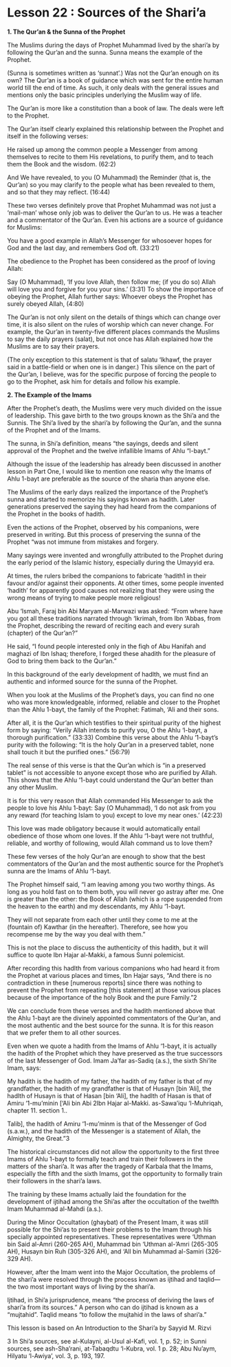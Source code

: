 Lesson 22 : Sources of the Shari’a
==================================

**1. The Qur’an & the Sunna of the Prophet**

The Muslims during the days of Prophet Muhammad lived by the shari’a by
following the Qur’an and the sunna. Sunna means the example of the
Prophet.

(Sunna is sometimes written as ‘sunnat’.) Was not the Qur’an enough on
its own? The Qur’an is a book of guidance which was sent for the entire
human world till the end of time. As such, it only deals with the
general issues and mentions only the basic principles underlying the
Muslim way of life.

The Qur’an is more like a constitution than a book of law. The deals
were left to the Prophet.

The Qur’an itself clearly explained this relationship between the
Prophet and itself in the following verses:

He raised up among the common people a Messenger from among themselves
to recite to them His revelations, to purify them, and to teach them the
Book and the wisdom. (62:2)

And We have revealed, to you (O Muhammad) the Reminder (that is, the
Qur’an) so you may clarify to the people what has been revealed to them,
and so that they may reflect. (16:44)

These two verses definitely prove that Prophet Muhammad was not just a
‘mail-man’ whose only job was to deliver the Qur’an to us. He was a
teacher and a commentator of the Qur’an. Even his actions are a source
of guidance for Muslims:

You have a good example in Allah’s Messenger for whosoever hopes for
God and the last day, and remembers God oft. (33:21)

The obedience to the Prophet has been considered as the proof of loving
Allah:

Say (O Muhammad), ‘If you love Allah, then follow me; (if you do so)
Allah will love you and forgive for you your sins.’ (3:31) To show the
importance of obeying the Prophet, Allah further says: Whoever obeys the
Prophet has surely obeyed Allah, (4:80)

The Qur’an is not only silent on the details of things which can change
over time, it is also silent on the rules of worship which can never
change. For example, the Qur’an in twenty-five different places commands
the Muslims to say the daily prayers (salat), but not once has Allah
explained how the Muslims are to say their prayers.

(The only exception to this statement is that of salatu ‘lkhawf, the
prayer said in a battle-field or when one is in danger.) This silence on
the part of the Qur’an, I believe, was for the specific purpose of
forcing the people to go to the Prophet, ask him for details and follow
his example.

**2. The Example of the Imams**

After the Prophet’s death, the Muslims were very much divided on the
issue of leadership. This gave birth to the two groups known as the
Shi’a and the Sunnis. The Shi’a lived by the shari’a by following the
Qur’an, and the sunna of the Prophet and of the Imams.

The sunna, in Shi’a definition, means “the sayings, deeds and silent
approval of the Prophet and the twelve infallible Imams of Ahlu
“l-bayt.”

Although the issue of the leadership has already been discussed in
another lesson in Part One, I would like to mention one reason why the
Imams of Ahlu 1-bayt are preferable as the source of the sharia than
anyone else.

The Muslims of the early days realized the importance of the Prophet’s
sunna and started to memorize his sayings known as hadith. Later
generations preserved the saying they had heard from the companions of
the Prophet in the books of hadith.

Even the actions of the Prophet, observed by his companions, were
preserved in writing. But this process of preserving the sunna of the
Prophet “was not immune from mistakes and forgery.

Many sayings were invented and wrongfully attributed to the Prophet
during the early period of the Islamic history, especially during the
Umayyid era.

At times, the rulers bribed the companions to fabricate ‘hadith1 in
their favour and/or against their opponents. At other times, some people
invented ‘hadith’ for apparently good causes not realizing that they
were using the wrong means of trying to make people more religious!

Abu ‘Ismah, Faraj bin Abi Maryam al-Marwazi was asked: “From where have
you got all these traditions narrated through ‘Ikrimah, from Ibn ‘Abbas,
from the Prophet, describing the reward of reciting each and every surah
(chapter) of the Qur’an?”

He said, “I found people interested only in the fiqh of Abu Hanifah and
maghazi of Ibn Ishaq; therefore, I forged these ahadith for the pleasure
of God to bring them back to the Qur’an.”

In this background of the early development of hadlth, we must find an
authentic and informed source for the sunna of the Prophet.

When you look at the Muslims of the Prophet’s days, you can find no one
who was more knowledgeable, informed, reliable and closer to the Prophet
than the Ahlu 1-bayt, the family of the Prophet: Fatimah, ‘Ali and their
sons.

After all, it is the Qur’an which testifies to their spiritual purity
of the highest form by saying: “Verily Allah intends to purify you, O
the Ahlu ‘l-bayt, a thorough purification.” (33:33) Combine this verse
about the Ahlu ‘1-bayt’s purity with the following: “It is the holy
Qur’an in a preserved tablet, none shall touch it but the purified
ones.” (56:79)

The real sense of this verse is that the Qur’an which is “in a
preserved tablet” is not accessible to anyone except those who are
purified by Allah. This shows that the Ahlu ‘1-bayt could understand the
Qur’an better than any other Muslim.

It is for this very reason that Allah commanded His Messenger to ask
the people to love his Ahlu 1-bayt: Say (O Muhammad), ‘I do not ask from
you any reward (for teaching Islam to you) except to love my near ones.’
(42:23)

This love was made obligatory because it would automatically entail
obedience of those whom one loves. If the Ahlu ‘1-bayt were not
truthful, reliable, and worthy of following, would Allah command us to
love them?

These few verses of the holy Qur’an are enough to show that the best
commentators of the Qur’an and the most authentic source for the
Prophet’s sunna are the Imams of Ahlu ‘1-bayt.

The Prophet himself said, “I am leaving among you two worthy things. As
long as you hold fast on to them both, you will never go astray after
me. One is greater than the other: the Book of Allah (which is a rope
suspended from the heaven to the earth) and my descendants, my Ahlu
‘1-bayt.

They will not separate from each other until they come to me at the
(fountain of) Kawthar (in the hereafter). Therefore, see how you
recompense me by the way you deal with them.”

This is not the place to discuss the authenticity of this hadith, but
it will suffice to quote Ibn Hajar al-Makki, a famous Sunni
polemicist.

After recording this hadlth from various companions who had heard it
from the Prophet at various places and times, Ibn Hajar says, “And there
is no contradiction in these [numerous reports] since there was nothing
to prevent the Prophet from repeating [this statement] at those various
places because of the importance of the holy Book and the pure
Family.”2

We can conclude from these verses and the hadith mentioned above that
the Ahlu 1-bayt are the divinely appointed commentators of the Qur’an,
and the most authentic and the best source for the sunna. It is for this
reason that we prefer them to all other sources.

Even when we quote a hadith from the Imams of Ahlu ‘1-bayt, it is
actually the hadith of the Prophet which they have preserved as the true
successors of the last Messenger of God. Imam Ja’far as-Sadiq (a.s.),
the sixth Shi’ite Imam, says:

My hadith is the hadith of my father, the hadith of my father is that
of my grandfather, the hadith of my grandfather is that of Husayn [bin
‘Ali], the hadlth of Husayn is that of Hasan [bin ‘Ali], the hadlth of
Hasan is that of Amiru ‘1-mu’minin [‘Ali bin Abi 2Ibn Hajar al-Makki.
as-Sawa’iqu ‘l-Muhriqah, chapter 11. section 1..

Talib], the hadith of Amiru ‘1-mu’minm is that of the Messenger of God
(s.a.w.), and the hadith of the Messenger is a statement of Allah, the
Almighty, the Great.”3

The historical circumstances did not allow the opportunity to the first
three Imams of Ahlu 1-bayt to formally teach and train their followers
in the matters of the shari’a. It was after the tragedy of Karbala that
the Imams, especially the fifth and the sixth Imams, got the opportunity
to formally train their followers in the shari’a laws.

The training by these Imams actually laid the foundation for the
development of ijtihad among the Shi’as after the occultation of the
twelfth Imam Muhammad al-Mahdi (a.s.).

During the Minor Occultation (ghaybat) of the Present Imam, it was
still possible for the Shi’as to present their problems to the Imam
through his specially appointed representatives. These representatives
were ‘Uthman bin Said al-Amri (260-265 AH), Muhammad bin ‘Uthman
al-’Amri (265-305 AH), Husayn bin Ruh (305-326 AH), and ‘All bin
Muhammad al-Samiri (326-329 AH).

However, after the Imam went into the Major Occultation, the problems
of the shari’a were resolved through the process known as ijtihad and
taqlid—the two most important ways of living by the shari’a.

Ijtihad, in Shi’a jurisprudence, means “the process of deriving the
laws of shari’a from its sources.” A person who can do ijtihad is known
as a “mujtahid”. Taqlid means “to follow the mujtahid in the laws of
shari’a.”

This lesson is based on An Introduction to the Shari’a by Sayyid M.
Rizvi


3 In Shi’a sources, see al-Kulayni, al-Usul al-Kafi, vol. 1, p. 52; in
Sunni sources, see ash-Sha’rani, at-Tabaqdtu ‘l-Kubra, vol. 1 p. 28; Abu
Nu’aym, Hilyatu ‘l-Awiya’, vol. 3, p. 193, 197.



